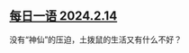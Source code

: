 <!--1739576127000-->
[每日一语 2024.2.14](https://chinadigitaltimes.net/chinese/715858.html)
------

<p>没有“神仙”的压迫，土拨鼠的生活又有什么不好？</p><p><img decoding="async" src="data:image/svg+xml,%3Csvg%20xmlns='http://www.w3.org/2000/svg'%20viewBox='0%200%200%200'%3E%3C/svg%3E" alt="" data-lazy-src="https://chinadigitaltimes.net/chinese/files/2025/02/2025.2.14.jpg"><noscript><img decoding="async" src="https://chinadigitaltimes.net/chinese/files/2025/02/2025.2.14.jpg" alt=""></noscript></p><div class="addtoany_share_save_container addtoany_content addtoany_content_bottom"><div class="a2a_kit a2a_kit_size_32 addtoany_list" data-a2a-url="https://chinadigitaltimes.net/chinese/715858.html" data-a2a-title="每日一语 2024.2.14"><a class="a2a_button_facebook" href="https://www.addtoany.com/add_to/facebook?linkurl=https%3A%2F%2Fchinadigitaltimes.net%2Fchinese%2F715858.html&amp;linkname=%E6%AF%8F%E6%97%A5%E4%B8%80%E8%AF%AD%202024.2.14" title="Facebook" rel="nofollow noopener" target="_blank"></a><a class="a2a_button_twitter" href="https://www.addtoany.com/add_to/twitter?linkurl=https%3A%2F%2Fchinadigitaltimes.net%2Fchinese%2F715858.html&amp;linkname=%E6%AF%8F%E6%97%A5%E4%B8%80%E8%AF%AD%202024.2.14" title="Twitter" rel="nofollow noopener" target="_blank"></a><a class="a2a_button_telegram" href="https://www.addtoany.com/add_to/telegram?linkurl=https%3A%2F%2Fchinadigitaltimes.net%2Fchinese%2F715858.html&amp;linkname=%E6%AF%8F%E6%97%A5%E4%B8%80%E8%AF%AD%202024.2.14" title="Telegram" rel="nofollow noopener" target="_blank"></a><a class="a2a_button_reddit" href="https://www.addtoany.com/add_to/reddit?linkurl=https%3A%2F%2Fchinadigitaltimes.net%2Fchinese%2F715858.html&amp;linkname=%E6%AF%8F%E6%97%A5%E4%B8%80%E8%AF%AD%202024.2.14" title="Reddit" rel="nofollow noopener" target="_blank"></a><a class="a2a_button_whatsapp" href="https://www.addtoany.com/add_to/whatsapp?linkurl=https%3A%2F%2Fchinadigitaltimes.net%2Fchinese%2F715858.html&amp;linkname=%E6%AF%8F%E6%97%A5%E4%B8%80%E8%AF%AD%202024.2.14" title="WhatsApp" rel="nofollow noopener" target="_blank"></a><a class="a2a_button_email" href="https://www.addtoany.com/add_to/email?linkurl=https%3A%2F%2Fchinadigitaltimes.net%2Fchinese%2F715858.html&amp;linkname=%E6%AF%8F%E6%97%A5%E4%B8%80%E8%AF%AD%202024.2.14" title="Email" rel="nofollow noopener" target="_blank"></a><a class="a2a_button_copy_link" href="https://www.addtoany.com/add_to/copy_link?linkurl=https%3A%2F%2Fchinadigitaltimes.net%2Fchinese%2F715858.html&amp;linkname=%E6%AF%8F%E6%97%A5%E4%B8%80%E8%AF%AD%202024.2.14" title="Copy Link" rel="nofollow noopener" target="_blank"></a><a class="a2a_dd addtoany_share_save addtoany_share" href="https://www.addtoany.com/share"></a></div></div>
